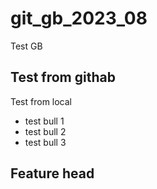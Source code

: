 # git_gb_2023_08
Test GB

## Test from githab

Test from local

* test bull 1
* test bull 2
* test bull 3

## Feature head